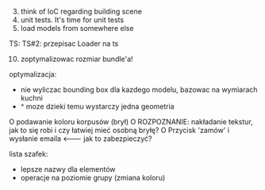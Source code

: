 3. think of IoC regarding building scene
8. unit tests. It's time for unit tests
9. load models from somewhere else

TS:
 TS#2: przepisac Loader na ts

10. zoptymalizowac rozmiar bundle'a!

optymalizacja:
   + nie wyliczac bounding box dla kazdego modelu, bazowac na wymiarach kuchni
   + ^ moze dzieki temu wystarczy jedna geometria

O podawanie koloru korpusów (brył)
O ROZPOZNANIE: nakładanie tekstur, jak to się robi i czy łatwiej mieć osobną bryłę?
O Przycisk 'zamów' i wysłanie emaila <--- jak to zabezpieczyć?

lista szafek:
- lepsze nazwy dla elementów
- operacje na poziomie grupy (zmiana koloru)